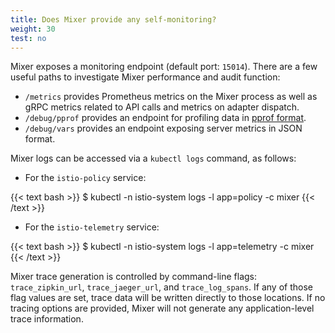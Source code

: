 ```yaml
---
title: Does Mixer provide any self-monitoring?
weight: 30
test: no
---
```


Mixer exposes a monitoring endpoint (default port: `15014`). There are a few
useful paths to investigate Mixer performance and audit
function:

- `/metrics` provides Prometheus metrics on the Mixer process as well as gRPC
  metrics related to API calls and metrics on adapter dispatch.
- `/debug/pprof` provides an endpoint for profiling data in [pprof
  format](https://golang.org/pkg/net/http/pprof/).
- `/debug/vars` provides an endpoint exposing server metrics in JSON format.

Mixer logs can be accessed via a `kubectl logs` command, as follows:

- For the `istio-policy` service:

{{< text bash >}}
$ kubectl -n istio-system logs -l app=policy -c mixer
{{< /text >}}

- For the `istio-telemetry` service:

{{< text bash >}}
$ kubectl -n istio-system logs -l app=telemetry -c mixer
{{< /text >}}

Mixer trace generation is controlled by command-line flags: `trace_zipkin_url`, `trace_jaeger_url`, and `trace_log_spans`. If
any of those flag values are set, trace data will be written directly to those locations. If no tracing options are provided, Mixer
will not generate any application-level trace information.

